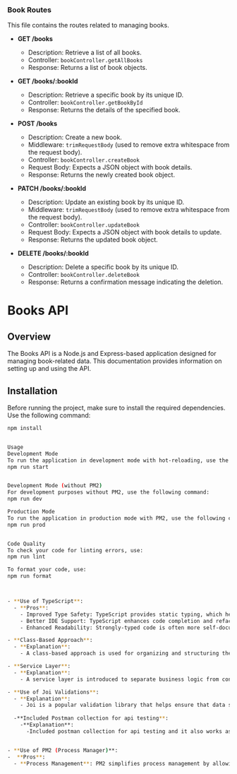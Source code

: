 
### Book Routes

This file contains the routes related to managing books.

- **GET /books**
  - Description: Retrieve a list of all books.
  - Controller: `bookController.getAllBooks`
  - Response: Returns a list of book objects.

- **GET /books/:bookId**
  - Description: Retrieve a specific book by its unique ID.
  - Controller: `bookController.getBookById`
  - Response: Returns the details of the specified book.

- **POST /books**
  - Description: Create a new book.
  - Middleware: `trimRequestBody` (used to remove extra whitespace from the request body).
  - Controller: `bookController.createBook`
  - Request Body: Expects a JSON object with book details.
  - Response: Returns the newly created book object.

- **PATCH /books/:bookId**
  - Description: Update an existing book by its unique ID.
  - Middleware: `trimRequestBody` (used to remove extra whitespace from the request body).
  - Controller: `bookController.updateBook`
  - Request Body: Expects a JSON object with book details to update.
  - Response: Returns the updated book object.

- **DELETE /books/:bookId**
  - Description: Delete a specific book by its unique ID.
  - Controller: `bookController.deleteBook`
  - Response: Returns a confirmation message indicating the deletion.


# Books API

## Overview

The Books API is a Node.js and Express-based application designed for managing book-related data. This documentation provides information on setting up and using the API.

## Installation

Before running the project, make sure to install the required dependencies. Use the following command:

```bash
npm install


Usage
Development Mode
To run the application in development mode with hot-reloading, use the following command
npm run start


Development Mode (without PM2)
For development purposes without PM2, use the following command:
npm run dev

Production Mode
To run the application in production mode with PM2, use the following command:
npm run prod


Code Quality
To check your code for linting errors, use:
npm run lint

To format your code, use:
npm run format



- **Use of TypeScript**:
  - **Pros**:
    - Improved Type Safety: TypeScript provides static typing, which helps catch type-related errors at compile-time, reducing runtime errors.
    - Better IDE Support: TypeScript enhances code completion and refactoring features in development tools, making coding more efficient.
    - Enhanced Readability: Strongly-typed code is often more self-documenting, making it easier for developers to understand and maintain the codebase.

- **Class-Based Approach**:
  - **Explanation**:
    - A class-based approach is used for organizing and structuring the code. Classes are a fundamental building block in object-oriented programming, making it easier to encapsulate data and behavior, leading to cleaner and more maintainable code.

- **Service Layer**:
  - **Explanation**:
    - A service layer is introduced to separate business logic from controllers, improving code organization and reusability. This architecture follows the principle of Separation of Concerns (SoC) and keeps controllers lightweight and focused on handling HTTP requests.

- **Use of Joi Validations**:
  - **Explanation**:
    - Joi is a popular validation library that helps ensure that data sent to the server is valid and safe. It enforces data integrity by specifying the structure and constraints for request data, reducing the risk of processing malformed or malicious inputs.
    
  -**Included Postman collection for api testing**:
    -**Explanation**:
      -Included postman collection for api testing and it also works as api documentation


- **Use of PM2 (Process Manager)**:
-  **Pros**:
  - **Process Management**: PM2 simplifies process management by allowing you to start, stop, and monitor Node.js applications. It can also automatically restart the application in case of a crash, improving application availability.
  






